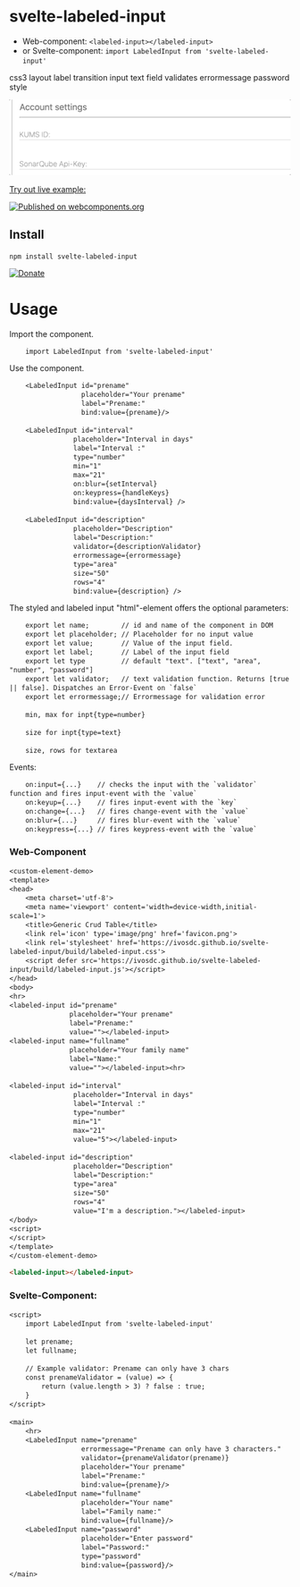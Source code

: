 # svelte-labeled-input
- Web-component: `<labeled-input></labeled-input>`
- or Svelte-component: `import LabeledInput from 'svelte-labeled-input'`

css3 layout label transition input text field validates errormessage password style

![GIF from the labeled input field](./readme-assets/svelte-labeled-input.gif)

[Try out live example:](https://ivosdc.github.io/svelte-labeled-input/ "GeneralCrudTable Example")

[![Published on webcomponents.org](https://img.shields.io/badge/webcomponents.org-published-blue.svg)](https://www.webcomponents.org/element/svelte-labeled-input)

## Install

```
npm install svelte-labeled-input
```

[![Donate](https://github.com/ivosdc/svelte-generic-crud-table/raw/master/assets/donate.gif)](https://www.paypal.com/cgi-bin/webscr?cmd=_s-xclick&hosted_button_id=7V5M288MUT7GE&source=url)


# Usage
Import the component.
```
    import LabeledInput from 'svelte-labeled-input'
```

Use the component.
```
    <LabeledInput id="prename"
                  placeholder="Your prename"
                  label="Prename:"
                  bind:value={prename}/>
                  
    <LabeledInput id="interval"
                placeholder="Interval in days"
                label="Interval :"
                type="number"
                min="1"
                max="21"
                on:blur={setInterval}
                on:keypress={handleKeys}
                bind:value={daysInterval} />
                
    <LabeledInput id="description"
                placeholder="Description"
                label="Description:"
                validator={descriptionValidator}
                errormessage={errormessage}
                type="area"
                size="50"
                rows="4"
                bind:value={description} />
```

The styled and labeled input "html"-element offers the optional parameters:
```
    export let name;        // id and name of the component in DOM
    export let placeholder; // Placeholder for no input value
    export let value;       // Value of the input field. 
    export let label;       // Label of the input field
    export let type         // default "text". ["text", "area", "number", "password"]
    export let validator;   // text validation function. Returns [true || false]. Dispatches an Error-Event on `false`
    export let errormessage;// Errormessage for validation error
    
    min, max for inpt{type=number}
    
    size for inpt{type=text}
    
    size, rows for textarea
```

Events:
```
    on:input={...}    // checks the input with the `validator` function and fires input-event with the `value`
    on:keyup={...}    // fires input-event with the `key`
    on:change={...}   // fires change-event with the `value`
    on:blur={...}     // fires blur-event with the `value`
    on:keypress={...} // fires keypress-event with the `value`
```

### Web-Component
```
<custom-element-demo>
<template>
<head>
    <meta charset='utf-8'>
    <meta name='viewport' content='width=device-width,initial-scale=1'>
    <title>Generic Crud Table</title>
    <link rel='icon' type='image/png' href='favicon.png'>
    <link rel='stylesheet' href='https://ivosdc.github.io/svelte-labeled-input/build/labeled-input.css'>
    <script defer src='https://ivosdc.github.io/svelte-labeled-input/build/labeled-input.js'></script>
</head>
<body>
<hr>
<labeled-input id="prename"
               placeholder="Your prename"
               label="Prename:"
               value=""></labeled-input>
<labeled-input name="fullname"
               placeholder="Your family name"
               label="Name:"
               value=""></labeled-input><hr>
               
<labeled-input id="interval"
                placeholder="Interval in days"
                label="Interval :"
                type="number"
                min="1"
                max="21"
                value="5"></labeled-input>
                
<labeled-input id="description"
                placeholder="Description"
                label="Description:"
                type="area"
                size="50"
                rows="4"
                value="I'm a description."></labeled-input>
</body>
<script>
</script>
</template>
</custom-element-demo>
```

```html
<labeled-input></labeled-input>
```


###  Svelte-Component:
```
<script>
    import LabeledInput from 'svelte-labeled-input'

    let prename;
    let fullname;

    // Example validator: Prename can only have 3 chars
    const prenameValidator = (value) => {
        return (value.length > 3) ? false : true;
    }
</script>

<main>
    <hr>
    <LabeledInput name="prename"
                  errormessage="Prename can only have 3 characters."
                  validator={prenameValidator(prename)}
                  placeholder="Your prename"
                  label="Prename:"
                  bind:value={prename}/>
    <LabeledInput name="fullname"
                  placeholder="Your name"
                  label="Family name:"
                  bind:value={fullname}/>
    <LabeledInput name="password"
                  placeholder="Enter password"
                  label="Password:"
                  type="password"
                  bind:value={password}/>
</main>

```
